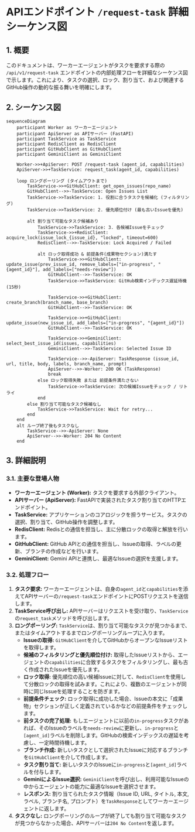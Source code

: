 # APIエンドポイント `/request-task` 詳細シーケンス図

## 1. 概要

このドキュメントは、ワーカーエージェントがタスクを要求する際の `/api/v1/request-task` エンドポイントの内部処理フローを詳細なシーケンス図で示します。これにより、タスクの選択、ロック、割り当て、および関連するGitHub操作の動的な振る舞いを明確にします。

## 2. シーケンス図

```mermaid
sequenceDiagram
    participant Worker as ワーカーエージェント
    participant ApiServer as APIサーバー (FastAPI)
    participant TaskService as TaskService
    participant RedisClient as RedisClient
    participant GitHubClient as GitHubClient
    participant GeminiClient as GeminiClient

    Worker->>+ApiServer: POST /request-task (agent_id, capabilities)
    ApiServer->>+TaskService: request_task(agent_id, capabilities)

    loop ロングポーリング (タイムアウトまで)
        TaskService->>+GitHubClient: get_open_issues(repo_name)
        GitHubClient-->>-TaskService: Open Issues List
        TaskService->>TaskService: 1. 役割に合うタスクを候補化 (フィルタリング)
        TaskService->>TaskService: 2. 優先順位付け (最も古いIssueを優先)

        alt 割り当て可能なタスク候補あり
            TaskService->>TaskService: 3. 各候補Issueをチェック
            TaskService->>+RedisClient: acquire_lock(issue_lock_{issue_id}, "locked", timeout=600)
            RedisClient-->>-TaskService: Lock Acquired / Failed

            alt ロック取得成功 & 前提条件(成果物セクション)満たす
                TaskService->>+GitHubClient: update_issue(prev_issue_id, remove_labels=["in-progress", "{agent_id}"], add_labels=["needs-review"])
                GitHubClient-->>-TaskService: OK
                TaskService->>TaskService: GitHub検索インデックス遅延待機 (15秒)

                TaskService->>+GitHubClient: create_branch(branch_name, base_branch)
                GitHubClient-->>-TaskService: OK

                TaskService->>+GitHubClient: update_issue(new_issue_id, add_labels=["in-progress", "{agent_id}"])
                GitHubClient-->>-TaskService: OK

                TaskService->>+GeminiClient: select_best_issue_id(issues, capabilities)
                GeminiClient-->>-TaskService: Selected Issue ID

                TaskService-->>-ApiServer: TaskResponse (issue_id, url, title, body, labels, branch_name, prompt)
                ApiServer-->>-Worker: 200 OK (TaskResponse)
                break
            else ロック取得失敗 または 前提条件満たさない
                TaskService->>TaskService: 次の候補Issueをチェック / リトライ
            end
        else 割り当て可能なタスク候補なし
            TaskService->>TaskService: Wait for retry...
        end
    end
    alt ループ終了後もタスクなし
        TaskService-->>-ApiServer: None
        ApiServer-->>-Worker: 204 No Content
    end
```

## 3. 詳細説明

### 3.1. 主要な登場人物

-   **ワーカーエージェント (Worker):** タスクを要求する外部クライアント。
-   **APIサーバー (ApiServer):** FastAPIで実装されたタスク割り当てのHTTPエンドポイント。
-   **TaskService:** アプリケーションのコアロジックを担うサービス。タスクの選択、割り当て、GitHub操作を調整します。
-   **RedisClient:** Redisとの通信を担当し、主に分散ロックの取得と解放を行います。
-   **GitHubClient:** GitHub APIとの通信を担当し、Issueの取得、ラベルの更新、ブランチの作成などを行います。
-   **GeminiClient:** Gemini APIと連携し、最適なIssueの選択を支援します。

### 3.2. 処理フロー

1.  **タスク要求:** ワーカーエージェントは、自身の`agent_id`と`capabilities`を添えてAPIサーバーの`/request-task`エンドポイントにPOSTリクエストを送信します。
2.  **TaskService呼び出し:** APIサーバーはリクエストを受け取り、`TaskService`の`request_task`メソッドを呼び出します。
3.  **ロングポーリング:** `TaskService`は、割り当て可能なタスクが見つかるまで、またはタイムアウトするまでロングポーリングループに入ります。
    *   **Issueの取得:** `GitHubClient`を介してGitHubからオープンなIssueリストを取得します。
    *   **候補のフィルタリングと優先順位付け:** 取得したIssueリストから、エージェントの`capabilities`に合致するタスクをフィルタリングし、最も古く作成されたIssueを優先します。
    *   **ロック取得:** 優先順位の高い候補Issueに対して、`RedisClient`を使用して分散ロックの取得を試みます。これにより、複数のエージェントが同時に同じIssueを処理することを防ぎます。
    *   **前提条件チェック:** ロック取得に成功した場合、Issueの本文に「成果物」セクションが正しく定義されているかなどの前提条件をチェックします。
    *   **前タスクの完了処理:** もしエージェントに以前の`in-progress`タスクがあれば、そのIssueのラベルを`needs-review`に更新し、`in-progress`と`[agent_id]`ラベルを削除します。GitHubの検索インデックスの遅延を考慮し、一定時間待機します。
    *   **ブランチ作成:** 新しいタスクとして選択されたIssueに対応するブランチを`GitHubClient`を介して作成します。
    *   **タスク割り当て:** 新しいタスクのIssueに`in-progress`と`[agent_id]`ラベルを付与します。
    *   **GeminiによるIssue選択:** `GeminiClient`を呼び出し、利用可能なIssueの中からエージェントの能力に最適なIssueを選択させます。
    *   **レスポンス:** 割り当てられたタスク情報（Issue ID, URL, タイトル, 本文, ラベル, ブランチ名, プロンプト）を`TaskResponse`としてワーカーエージェントに返します。
4.  **タスクなし:** ロングポーリングのループが終了しても割り当て可能なタスクが見つからなかった場合、APIサーバーは`204 No Content`を返します。

